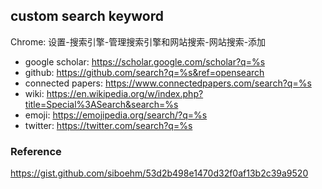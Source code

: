 ## custom search keyword





Chrome: 设置-搜索引擎-管理搜索引擎和网站搜索-网站搜索-添加

* google scholar: https://scholar.google.com/scholar?q=%s
* github: https://github.com/search?q=%s&ref=opensearch
* connected papers: https://www.connectedpapers.com/search?q=%s
* wiki: https://en.wikipedia.org/w/index.php?title=Special%3ASearch&search=%s
* emoji: https://emojipedia.org/search/?q=%s
* twitter: https://twitter.com/search?q=%s



### Reference

https://gist.github.com/siboehm/53d2b498e1470d32f0af13b2c39a9520